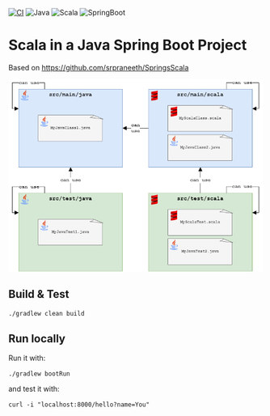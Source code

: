 [![CI](https://github.com/rogervinas/scala-java-spring-boot/actions/workflows/gradle.yml/badge.svg?branch=master)](https://github.com/rogervinas/scala-java-spring-boot/actions/workflows/gradle.yml)
![Java](https://img.shields.io/badge/Java-21-blue?labelColor=black)
![Scala](https://img.shields.io/badge/Scala3-3.3.1-blue?labelColor=black)
![SpringBoot](https://img.shields.io/badge/SpringBoot-3.2.0-blue?labelColor=black)

# Scala in a Java Spring Boot Project

Based on https://github.com/srpraneeth/SpringsScala

![Diagram](doc/diagram.png)

## Build & Test

```
./gradlew clean build
```

## Run locally

Run it with:

```
./gradlew bootRun
```

and test it with:

```
curl -i "localhost:8000/hello?name=You"
```
